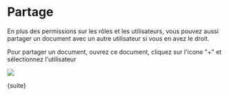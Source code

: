 # Partage

En plus des permissions sur les rôles et les utilisateurs, vous pouvez aussi partager un document avec un autre utilisateur si vous en avez le droit.

Pour partager un document, ouvrez ce document, cliquez sur l'icone "+" et sélectionnez l'utilisateur

<img class="screenshot" src="{{docs_base_url}}/assets/img/setup/users/share.gif">

{suite}
